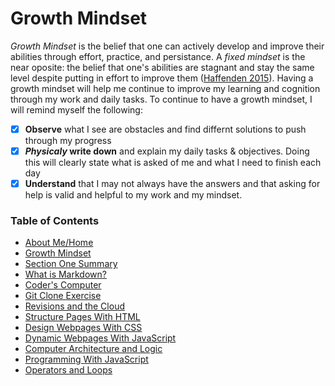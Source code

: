 # Growth Mindset
_Growth Mindset_ is the belief that one can actively develop and improve their abilities through effort, practice, and persistance. A _fixed mindset_ is the near oposite: the belief that one's abilities are stagnant and stay the same level despite putting in effort to improve them ([Haffenden 2015](https://www.atlassian.com/blog/inside-atlassian/growth-mindset)).
Having a growth mindset will help me continue to improve my learning and cognition through my work and daily tasks. To continue to have a growth mindset, I will remind myself the following:
 - [x]  __Observe__ what I see are obstacles and find differnt solutions to push through my progress
 - [x] __*Physicaly* write down__ and explain my daily tasks & objectives. Doing this will clearly state what is asked of me and what I need to finish each day
 - [x] __Understand__ that I may not always have the answers and that asking for help is valid and helpful to my work and my mindset. 

### Table of Contents
- [About Me/Home](README.md)
- [Growth Mindset](/GROWTH_MINDSET.md)
- [Section One Summary](/SectionOne.md)
- [What is Markdown?](/LEARNING_MARKDOWN.md)
- [Coder's Computer](CODERS_COMPUTER.md)
- [Git Clone Exercise](GIT_CLONE.md)
- [Revisions and the Cloud](REVISIONS_AND_THE_CLOUD.md)
- [Structure Pages With HTML](STRUCTURE_PAGES_WITH_HTML.md)
- [Design Webpages With CSS](DESIGN_WEBPAGES_WITH_CSS.md)
- [Dynamic Webpages With JavaScript](DYNAMIC_WEBPAGES_WITH_JAVASCRIPT.md)
- [Computer Architecture and Logic](COMPUTER_ARCHITECTURE_AND_LOGIC.md)
- [Programming With JavaScript](PROGRAMMING_WITH_JAVASCRIPT.md)
- [Operators and Loops](OPERATORS_AND_LOOPS.md)